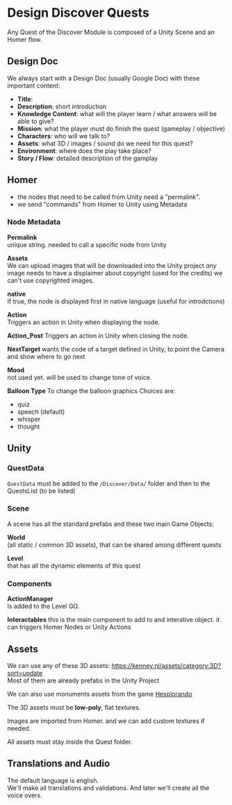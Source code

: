 # Design Discover Quests

Any Quest of the Discover Module is composed of a Unity Scene and an Homer flow.

## Design Doc
We always start with a Design Doc (usually Google Doc) with these important content:

- **Title**:
- **Description**: short introduction 
- **Knowledge Content**: what will the player learn / what answers will be able to give?
- **Mission**: what the player must do finish the quest (gameplay / objective)
- **Characters**: who will we talk to?
- **Assets**: what 3D / images / sound do we need for this quest?
- **Environment**: where does the play take place?
- **Story / Flow**: detailed description of the gamplay

## Homer

- the nodes that need to be called from Unity need a "permalink".
- we send "commands" from Homer to Unity using Metadata

### Node Metadata

**Permalink**  
unique string. needed to call a specific node from Unity

**Assets**  
We can upload images that will be downloaded into the Unity project
_any_ image needs to have a displaimer about copyright (used for the credits)
we can't use copyrighted images.

**native**  
If true, the node is displayed first in native language (useful for introdctions)

**Action**  
Triggers an action in Unity when displaying the node.

**Action_Post** 
Triggers an action in Unity when closing the node.

**NextTarget**
wants the code of a target defined in Unity, to point the Camera and show where to go next

**Mood**  
not used yet. will be used to change tone of voice.

**Balloon Type**
To change the balloon graphics
Choices are:

- quiz
- speech (default)
- whisper
- thought

## Unity

### QuestData
`QuestData` must be added to the `/Discover/Data/` folder and then to the QuestsList (to be listed)

### Scene
A scene has all the standard prefabs and these two main Game Objects:

**World**  
(all static / common 3D assets), that can be shared among different quests

**Level**  
that has all the dynamic elements of this quest

### Components
**ActionManager**  
Is added to the Level GO.

**Interactables**
this is the main component to add to and interative object.
it can triggers Homer Nodes or Unity Actions

## Assets
We can use any of these 3D assets: <https://kenney.nl/assets/category:3D?sort=update>    
Most of them are already prefabs in the Unity Project

We can also use monuments assets from the game [Hexplorando](https://store.steampowered.com/app/2736590/Hexplorando/)

The 3D assets must be **low-poly**, flat textures.

Images are imported from Homer. and we can add custom textures if needed.

All assets must stay inside the Quest folder.

## Translations and Audio

The default language is english.  
We'll make all translations and validations.
And later we'll create all the voice overs.

